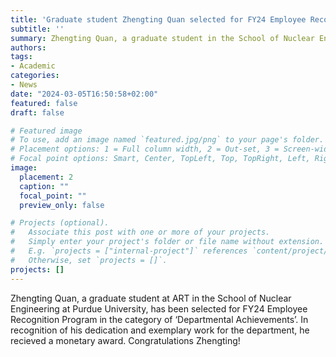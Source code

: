 ```yaml
---
title: 'Graduate student Zhengting Quan selected for FY24 Employee Recognitition Departmental Achievements'
subtitle: ''
summary: Zhengting Quan, a graduate student in the School of Nuclear Engineering, has been recognized for dedication and exemplary work for the department.
authors:
tags:
- Academic
categories:
- News
date: "2024-03-05T16:50:58+02:00"
featured: false
draft: false

# Featured image
# To use, add an image named `featured.jpg/png` to your page's folder.
# Placement options: 1 = Full column width, 2 = Out-set, 3 = Screen-width
# Focal point options: Smart, Center, TopLeft, Top, TopRight, Left, Right, BottomLeft, Bottom, BottomRight
image:
  placement: 2
  caption: ""
  focal_point: ""
  preview_only: false

# Projects (optional).
#   Associate this post with one or more of your projects.
#   Simply enter your project's folder or file name without extension.
#   E.g. `projects = ["internal-project"]` references `content/project/deep-learning/index.md`.
#   Otherwise, set `projects = []`.
projects: []
---
```


Zhengting Quan, a graduate student at ART in the School of Nuclear Engineering at Purdue University, has been selected for FY24 Employee Recognition Program in the category of ‘Departmental Achievements’. In recognition of his dedication and exemplary work for the department, he recieved a monetary award. Congratulations Zhengting!

